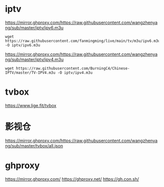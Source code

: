 # iptv
https://mirror.ghproxy.com/https://raw.githubusercontent.com/wangzhenyang/sub/master/iptv/ipv6.m3u
```
wget https://raw.githubusercontent.com/fanmingming/live/main/tv/m3u/ipv6.m3u -O iptv/ipv6.m3u
```
https://mirror.ghproxy.com/https://raw.githubusercontent.com/wangzhenyang/sub/master/iptv/ipv4.m3u
```
wget https://raw.githubusercontent.com/BurningC4/Chinese-IPTV/master/TV-IPV4.m3u -O iptv/ipv4.m3u
```

# tvbox 
https://www.lige.fit/tvbox

# 影视仓
https://mirror.ghproxy.com/https://raw.githubusercontent.com/wangzhenyang/sub/master/tvbox/all.json

# ghproxy
https://mirror.ghproxy.com/
https://ghproxy.net/
https://gh.con.sh/
